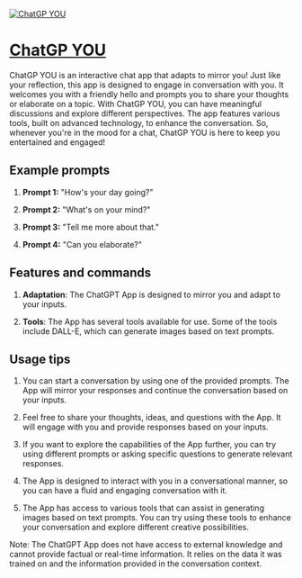[![ChatGP YOU](https://files.oaiusercontent.com/file-clwj2vYO9o0TFLOJZuw2W6hz?se=2123-10-16T20%3A41%3A16Z&sp=r&sv=2021-08-06&sr=b&rscc=max-age%3D31536000%2C%20immutable&rscd=attachment%3B%20filename%3Dc2d24d17-85a8-4dd0-b698-a91be098ef5d.png&sig=9nxuFxMETiEZlsNw5DjfAjNxcb9RIpncriDvfngXVfE%3D)](https://chat.openai.com/g/g-6mzVP3xUw-chatgp-you)

# [ChatGP YOU](https://chat.openai.com/g/g-6mzVP3xUw-chatgp-you)

ChatGP YOU is an interactive chat app that adapts to mirror you! Just like your reflection, this app is designed to engage in conversation with you. It welcomes you with a friendly hello and prompts you to share your thoughts or elaborate on a topic. With ChatGP YOU, you can have meaningful discussions and explore different perspectives. The app features various tools, built on advanced technology, to enhance the conversation. So, whenever you're in the mood for a chat, ChatGP YOU is here to keep you entertained and engaged!

## Example prompts

1. **Prompt 1:** "How's your day going?"

2. **Prompt 2:** "What's on your mind?"

3. **Prompt 3:** "Tell me more about that."

4. **Prompt 4:** "Can you elaborate?"

## Features and commands

1. **Adaptation**: The ChatGPT App is designed to mirror you and adapt to your inputs.

2. **Tools**: The App has several tools available for use. Some of the tools include DALL-E, which can generate images based on text prompts.

## Usage tips

1. You can start a conversation by using one of the provided prompts. The App will mirror your responses and continue the conversation based on your inputs.

2. Feel free to share your thoughts, ideas, and questions with the App. It will engage with you and provide responses based on your inputs.

3. If you want to explore the capabilities of the App further, you can try using different prompts or asking specific questions to generate relevant responses.

4. The App is designed to interact with you in a conversational manner, so you can have a fluid and engaging conversation with it.

5. The App has access to various tools that can assist in generating images based on text prompts. You can try using these tools to enhance your conversation and explore different creative possibilities.

Note: The ChatGPT App does not have access to external knowledge and cannot provide factual or real-time information. It relies on the data it was trained on and the information provided in the conversation context.